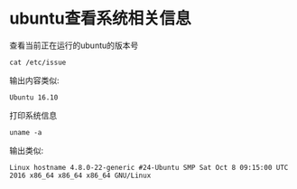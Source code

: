 # ubuntu查看系统相关信息

查看当前正在运行的ubuntu的版本号
```
cat /etc/issue
```
输出内容类似:
```
Ubuntu 16.10
```

打印系统信息
```
uname -a
```
输出类似:
```
Linux hostname 4.8.0-22-generic #24-Ubuntu SMP Sat Oct 8 09:15:00 UTC 2016 x86_64 x86_64 x86_64 GNU/Linux
```